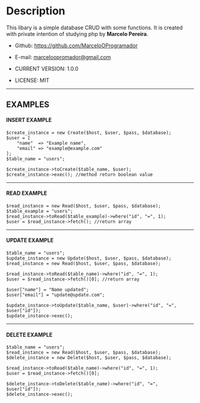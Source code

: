 # Description
This libary is a simple database CRUD with some functions.
It is created with private intention of studying php by **Marcelo Pereira**.

- Github: https://github.com/MarceloOProgramador
- E-mail: marceloopromador@gmail.com

- CURRENT VERSION: 1.0.0
- LICENSE: MIT

---

## EXAMPLES 

#### INSERT EXAMPLE
```
$create_instance = new Create($host, $user, $pass, $database);  
$user = [
    "name"  => "Example name",
    "email" => "example@example.com"
];
$table_name = "users";

$create_instance->toCreate($table_name, $user);
$create_instance->exec(); //method return boolean value
```

---

#### READ EXAMPLE
```
$read_instance = new Read($host, $user, $pass, $database);
$table_example = "users";
$read_instance->toRead($table_example)->where("id", "=", 1);
$user = $read_instance->fetch(); //return array

```
---

#### UPDATE EXAMPLE
```
$table_name = "users";
$update_instance = new Update($host, $user, $pass, $database);
$read_instance = new Read($host, $user, $pass, $database);

$read_instance->toRead($table_name)->where("id", "=", 1);
$user = $read_instance->fetch()[0]; //return array

$user["name"] = "Name updated";
$user["email"] = "update@update.com";

$update_instance->toUpdate($table_name, $user)->where("id", "=", $user["id"]);
$update_instance->exec();
```
---

#### DELETE EXAMPLE
```
$table_name = "users";
$read_instance = new Read($host, $user, $pass, $database);
$delete_instance = new Delete($host, $user, $pass, $database);

$read_instance->toRead($table_name)->where("id", "=", 1);
$user = $read_instance->fetch()[0]; 

$delete_instance->toDelete($table_name)->where("id", "=", $user["id"]);
$delete_instance->exec();
```

